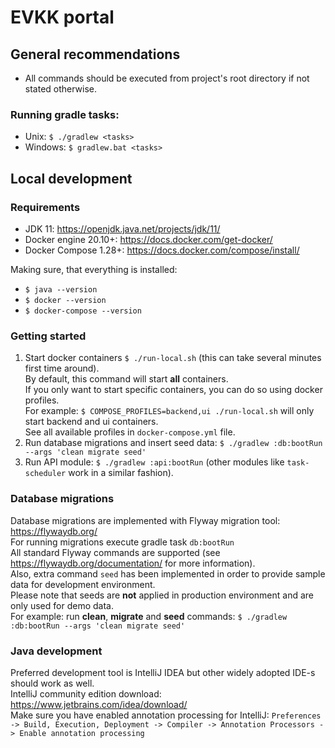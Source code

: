 # EVKK portal

## General recommendations
- All commands should be executed from project's root directory if not stated otherwise.

### Running gradle tasks:
- Unix: `$ ./gradlew <tasks>`
- Windows: `$ gradlew.bat <tasks>`

## Local development

### Requirements
- JDK 11: https://openjdk.java.net/projects/jdk/11/
- Docker engine 20.10+: https://docs.docker.com/get-docker/
- Docker Compose 1.28+: https://docs.docker.com/compose/install/

Making sure, that everything is installed:
- `$ java --version`
- `$ docker --version`
- `$ docker-compose --version`

### Getting started
1. Start docker containers `$ ./run-local.sh` (this can take several minutes first time around).  
   By default, this command will start **all** containers.  
   If you only want to start specific containers, you can do so using docker profiles.  
   For example: `$ COMPOSE_PROFILES=backend,ui ./run-local.sh` will only start backend and ui containers.  
   See all available profiles in `docker-compose.yml` file.
2. Run database migrations and insert seed data: `$ ./gradlew :db:bootRun --args 'clean migrate seed'`
3. Run API module: `$ ./gradlew :api:bootRun` (other modules like `task-scheduler` work in a similar fashion).

### Database migrations
Database migrations are implemented with Flyway migration tool: https://flywaydb.org/  
For running migrations execute gradle task `db:bootRun`  
All standard Flyway commands are supported (see https://flywaydb.org/documentation/ for more information).  
Also, extra command `seed` has been implemented in order to provide sample data for development environment.  
Please note that seeds are **not** applied in production environment and are only used for demo data.  
For example: run **clean**, **migrate** and **seed** commands: `$ ./gradlew :db:bootRun --args 'clean migrate seed'`  

### Java development
Preferred development tool is IntelliJ IDEA but other widely adopted IDE-s should work as well.  
IntelliJ community edition download: https://www.jetbrains.com/idea/download/  
Make sure you have enabled annotation processing for IntelliJ: `Preferences -> Build, Execution, Deployment -> Compiler -> Annotation Processors -> Enable annotation processing`  
